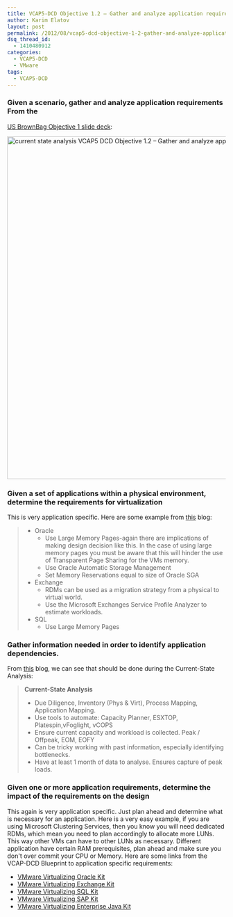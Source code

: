 ```yaml
---
title: VCAP5-DCD Objective 1.2 – Gather and analyze application requirements
author: Karim Elatov
layout: post
permalink: /2012/08/vcap5-dcd-objective-1-2-gather-and-analyze-application-requirements/
dsq_thread_id:
  - 1410480912
categories:
  - VCAP5-DCD
  - VMware
tags:
  - VCAP5-DCD
---
```

### Given a scenario, gather and analyze application requirements From the

<a href="http://www.slideshare.net/ProfessionalVMware/professionalvmware-brownbag-jason-boche-vcapdcd-objective-1" onclick="javascript:_gaq.push(['_trackEvent','outbound-article','http://www.slideshare.net/ProfessionalVMware/professionalvmware-brownbag-jason-boche-vcapdcd-objective-1']);">US BrownBag Objective 1 slide deck</a>:

<a href="http://virtuallyhyper.com/wp-content/uploads/2012/08/current-state-analysis.png" onclick="javascript:_gaq.push(['_trackEvent','outbound-article','http://virtuallyhyper.com/wp-content/uploads/2012/08/current-state-analysis.png']);"><img class="alignnone size-full wp-image-2712" title="current-state-analysis" src="http://virtuallyhyper.com/wp-content/uploads/2012/08/current-state-analysis.png" alt="current state analysis VCAP5 DCD Objective 1.2 – Gather and analyze application requirements " width="1100" height="788" /></a>

### Given a set of applications within a physical environment, determine the requirements for virtualization

This is very application specific. Here are some example from <a href="http://www.seancrookston.com/blog/2011/02/08/vcap-dcd-objective-1-2-gather-and-analyze-application-requirements/" onclick="javascript:_gaq.push(['_trackEvent','outbound-article','http://www.seancrookston.com/blog/2011/02/08/vcap-dcd-objective-1-2-gather-and-analyze-application-requirements/']);">this</a> blog:

> *   Oracle 
>     *   Use Large Memory Pages-again there are implications of making design decision like this. In the case of using large memory pages you must be aware that this will hinder the use of Transparent Page Sharing for the VMs memory.
>     *   Use Oracle Automatic Storage Management
>     *   Set Memory Reservations equal to size of Oracle SGA
> *   Exchange 
>     *   RDMs can be used as a migration strategy from a physical to virtual world.
>     *   Use the Microsoft Exchanges Service Profile Analyzer to estimate workloads.
> *   SQL 
>     *   Use Large Memory Pages

### Gather information needed in order to identify application dependencies.

From <a href="http://www.virtualnetworkdesign.com/vcap5-dcd-study-guide/" onclick="javascript:_gaq.push(['_trackEvent','outbound-article','http://www.virtualnetworkdesign.com/vcap5-dcd-study-guide/']);">this</a> blog, we can see that should be done during the Current-State Analysis:

> **Current-State Analysis**
> 
> *   Due Diligence, Inventory (Phys & Virt), Process Mapping, Application Mapping. 
> *   Use tools to automate: Capacity Planner, ESXTOP, Platespin,vFoglight, vCOPS 
> *   Ensure current capacity and workload is collected. Peak / Offpeak, EOM, EOFY 
> *   Can be tricky working with past information, especially identifying bottlenecks. 
> *   Have at least 1 month of data to analyse. Ensures capture of peak loads.

### Given one or more application requirements, determine the impact of the requirements on the design

This again is very application specific. Just plan ahead and determine what is necessary for an application. Here is a very easy example, if you are using Microsoft Clustering Services, then you know you will need dedicated RDMs, which mean you need to plan accordingly to allocate more LUNs. This way other VMs can have to other LUNs as necessary. Different application have certain RAM prerequisites, plan ahead and make sure you don't over commit your CPU or Memory. Here are some links from the VCAP-DCD Blueprint to application specific requirements:

*   <a href="http://info.vmware.com/content/12581_VirtApps_reg?cid=70180000000wJTz&pc=orcl&src=APPS-WEB-SOLN&elq=URLPage=139&xyz=" onclick="javascript:_gaq.push(['_trackEvent','outbound-article','http://info.vmware.com/content/12581_VirtApps_reg?cid=70180000000wJTz&pc=orcl&src=APPS-WEB-SOLN&elq=URLPage=139&xyz=']);">VMware Virtualizing Oracle Kit</a>
*   <a href="http://info.vmware.com/content/12581_VirtApps_reg?cid=70180000000wJUJ&pc=exch&src=APPS-WEB-SOLN&elq=URLPage=139&xyz=" onclick="javascript:_gaq.push(['_trackEvent','outbound-article','http://info.vmware.com/content/12581_VirtApps_reg?cid=70180000000wJUJ&pc=exch&src=APPS-WEB-SOLN&elq=URLPage=139&xyz=']);">VMware Virtualizing Exchange Kit</a>
*   <a href="http://info.vmware.com/content/12581_VirtApps_reg?cid=70180000000wJUY&pc=sql&src=APPS-WEB-SOLN&elq=URLPage=139&xyz=" onclick="javascript:_gaq.push(['_trackEvent','outbound-article','http://info.vmware.com/content/12581_VirtApps_reg?cid=70180000000wJUY&pc=sql&src=APPS-WEB-SOLN&elq=URLPage=139&xyz=']);">VMware Virtualizing SQL Kit</a>
*   <a href="http://info.vmware.com/content/12581_VirtApps_reg?cid=70180000000wJUT&pc=sap&src=APPS-WEB-SOLN&elq=URLPage=139&xyz=" onclick="javascript:_gaq.push(['_trackEvent','outbound-article','http://info.vmware.com/content/12581_VirtApps_reg?cid=70180000000wJUT&pc=sap&src=APPS-WEB-SOLN&elq=URLPage=139&xyz=']);">VMware Virtualizing SAP Kit</a>
*   <a href="http://info.vmware.com/content/12581_VirtApps_reg?cid=70180000000wJUd&pc=java&src=APPS-WEB-SOLN&elq=URLPage=139&xyz=" onclick="javascript:_gaq.push(['_trackEvent','outbound-article','http://info.vmware.com/content/12581_VirtApps_reg?cid=70180000000wJUd&pc=java&src=APPS-WEB-SOLN&elq=URLPage=139&xyz=']);">VMware Virtualizing Enterprise Java Kit</a>

